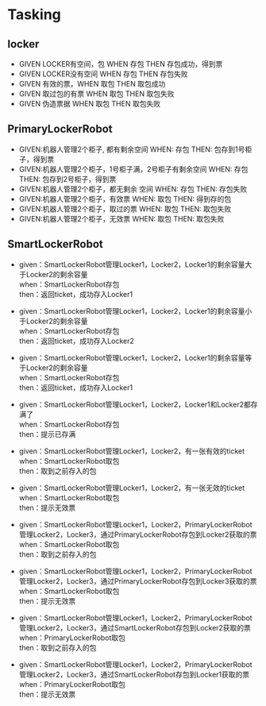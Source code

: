 # Tasking

## locker
- GIVEN LOCKER有空间，包 WHEN 存包 THEN 存包成功，得到票
- GIVEN LOCKER没有空间 WHEN 存包 THEN 存包失败
- GIVEN 有效的票，WHEN 取包 THEN 取包成功
- GIVEN 取过包的有票 WHEN 取包 THEN 取包失败
- GIVEN 伪造票据 WHEN 取包 THEN 取包失败

## PrimaryLockerRobot
- GIVEN:机器人管理2个柜子, 都有剩余空间 WHEN: 存包 THEN: 包存到1号柜子，得到票
- GIVEN:机器人管理2个柜子，1号柜子满，2号柜子有剩余空间 WHEN: 存包 THEN: 包存到2号柜子，得到票
- GIVEN:机器人管理2个柜子，都无剩余 空间 WHEN: 存包 THEN: 存包失败
- GIVEN:机器人管理2个柜子，有效票 WHEN: 取包 THEN: 得到存的包
- GIVEN:机器人管理2个柜子，取过的票 WHEN: 取包 THEN: 取包失败
- GIVEN:机器人管理2个柜子，无效票 WHEN: 取包 THEN: 取包失败

## SmartLockerRobot
- given：SmartLockerRobot管理Locker1，Locker2，Locker1的剩余容量大于Locker2的剩余容量  
when：SmartLockerRobot存包  
then：返回ticket，成功存入Locker1  

- given：SmartLockerRobot管理Locker1，Locker2，Locker1的剩余容量小于Locker2的剩余容量  
when：SmartLockerRobot存包  
then：返回ticket，成功存入Locker2  

- given：SmartLockerRobot管理Locker1，Locker2，Locker1的剩余容量等于Locker2的剩余容量  
when：SmartLockerRobot存包  
then：返回ticket，成功存入Locker1  

- given：SmartLockerRobot管理Locker1，Locker2，Locker1和Locker2都存满了  
when：SmartLockerRobot存包  
then：提示已存满  

- given：SmartLockerRobot管理Locker1，Locker2，有一张有效的ticket  
when：SmartLockerRobot取包  
then：取到之前存入的包  

- given：SmartLockerRobot管理Locker1，Locker2，有一张无效的ticket  
when：SmartLockerRobot取包  
then：提示无效票  

- given：SmartLockerRobot管理Locker1，Locker2，PrimaryLockerRobot管理Locker2，Locker3，通过PrimaryLockerRobot存包到Locker2获取的票   
when：SmartLockerRobot取包  
then：取到之前存入的包  

- given：SmartLockerRobot管理Locker1，Locker2，PrimaryLockerRobot管理Locker2，Locker3，通过PrimaryLockerRobot存包到Locker3获取的票    
when：SmartLockerRobot取包  
then：提示无效票  

- given：SmartLockerRobot管理Locker1，Locker2，PrimaryLockerRobot管理Locker2，Locker3，通过SmartLockerRobot存包到Locker2获取的票    
when：PrimaryLockerRobot取包  
then：取到之前存入的包  

- given：SmartLockerRobot管理Locker1，Locker2，PrimaryLockerRobot管理Locker2，Locker3，通过SmartLockerRobot存包到Locker1获取的票  
when：PrimaryLockerRobot取包  
then：提示无效票  
